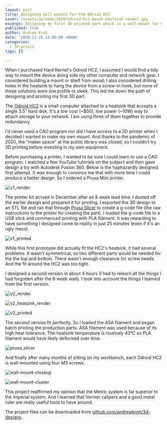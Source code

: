 ```yaml
---
layout: post
title: Designing wall mounts for the Odroid HC2
cover: /assets/uploads/2020/odroid-hc2-mount-heatsink-render.jpg
excerpt: Designing my first 3D printed part which is a wall-mount for Odroid HC2.
published: true
author: Andrew Kroh
date: '2020-12-25 12:00:00 +0000'
categories:
  - 3d-prints
tags: []

---
```

When I purchased Hard Kernel's Odroid HC2, I assumed I
would find a tidy way to mount the device along side my other computer and
network gear. I considered building a mount or shelf from wood; I also considered
drilling holes in the heatsink to hang the device from a screw-in hook, but
none of these solutions were low profile or sleek. This led me down the path of
designing and printing my first 3D part.

The [Odroid HC2](https://www.hardkernel.com/shop/odroid-hc2-home-cloud-two/) is
a small computer attached to a heatsink that accepts a single 3.5" hard disk.
It's a low cost (~$50), low power (~10W) way to attach storage to your network.
I am using three of them together to provide redundancy.

I'd never used a CAD program nor did I have access to a 3D printer when I
decided I wanted to make my own mount. And thanks to the pandemic of 2020, the
"maker space" at the public library was closed, so I couldn't try 3D printing
before investing in my own equipment.

Before purchasing a printer, I wanted to be sure I could learn to use a CAD
program. I watched a few YouTube tutorials on the subject and then gave design a
try with Autodesk Fusion 360. Below is the haphazardly designed first attempt.
It was enough to convince me that with more time I could produce a better
design. So I ordered a Prusa Mini printer.

![v1_render](/assets/uploads/2020/odroid-hc2-v1-transparent.png)

The printer kit arrived in December after an 8 week lead time. I dusted off the
earlier design and prepared it for printing. I exported the 3D design to an STL
file and ran that through [Prusa Slicer](https://github.com/prusa3d/PrusaSlicer)
to create a g-code file (the raw instructions to the printer for creating the
part). I loaded the g-code file to a USB stick and commenced printing with PLA
filament. It was rewarding to have something I designed come to reality in just
25 minutes (even if it's an ugly mess).

![v1_printed](/assets/uploads/2020/odroid-hc2-mount-v1.jpg)

While this first prototype did actually fit the HC2's heatsink, it had several
problems. It wasn't symmetrical, so two different parts would be needed for the
the top and bottom. There wasn't enough clearance for screw heads. And the fit
around the HC2 was too tight.

I designed a second version in about 4 hours (I had to relearn all the things I had
forgotten after the 8 week wait). I took into account the things I learned from
the first version.

![v2_render](/assets/uploads/2020/odroid-hc2-v2-transparent.png)

![v2_heatsink_render](/assets/uploads/2020/odroid-hc2-v2-with-heatsink-transparent-orange.png)

![v2_printed](/assets/uploads/2020/odroid-hc2-mount-v2.jpg)

The second version fit perfectly. So I loaded the ASA filament and began batch
printing the production parts. ASA filament was used because of its high heat
tolerance. The heatsink temperature is routinely 43°C so PLA filament would have
likely deformed over time.

![prusa_slicer](/assets/uploads/2020/prusa-slicer.png)

And finally after many months of sitting on my workbench, each Odroid HC2 is
wall-mounted using four M3 screws.

![wall-mount-closeup](/assets/uploads/2020/odroid-hc2-mount-installed.jpg)

![wall-mount-cluster](/assets/uploads/2020/odroid-hc2-mount-installed-array.jpg)

This project reaffirmed my opinion that the Metric system is far superior to the
Imperial system. And I learned that Vernier calipers and a good metal ruler are
really useful tools to have around.

The project files can be downloaded from
[github.com/andrewkroh/3d-designs](https://github.com/andrewkroh/3d-designs).
